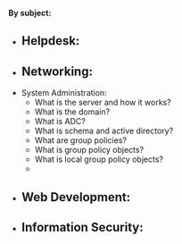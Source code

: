 **By subject:**
- Helpdesk:
	- 
- Networking:
	- 
- System Administration:
	- What is the server and how it works?
	- What is the domain?
	- What is ADC?
	- What is schema and active directory?
	- What are group policies?
	- What is group policy objects?
	- What is local group policy objects?
	- 
- Web Development:
	- 
- Information Security:
	- 
